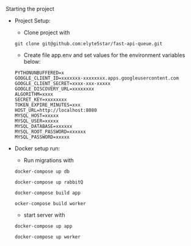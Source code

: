 Starting the project

- Project Setup:

  - Clone project with

  ```
  git clone git@github.com:elyte5star/fast-api-queue.git
  ```

  - Create file app.env and set values for the environment variables below:

  ```
  PYTHONUNBUFFERED=x
  GOOGLE_CLIENT_ID=xxxxxxx-xxxxxxxx.apps.googleusercontent.com
  GOOGLE_CLIENT_SECRET=xxxx-xxx-xxxxx
  GOOGLE_DISCOVERY_URL=xxxxxxxx
  ALGORITHM=xxxx
  SECRET_KEY=xxxxxxxx
  TOKEN_EXPIRE_MINUTES=xxx
  HOST_URL=http://localhost:8080
  MYSQL_HOST=xxxxx
  MYSQL_USER=xxxxx
  MYSQL_DATABASE=xxxxxx
  MYSQL_ROOT_PASSWORD=xxxxxx
  MYSQL_PASSWORD=xxxxx
  ```

- Docker setup run:

  - Run migrations with

  ```
  docker-compose up db

  docker-compose up rabbitQ
  
  docker-compose build app

  ocker-compose build worker
  ```

  - start server with

  ```
  docker-compose up app

  docker-compose up worker

  ```
